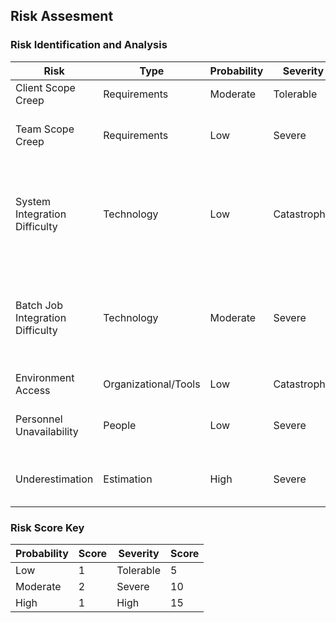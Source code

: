 ## Risk Assesment

### Risk Identification and Analysis
| Risk                              |  Type                 |  Probability  |  Severity      |  Result  |   Strategy |  Assignment |
|-----------------------------------|-----------------------|---------------|----------------|----------|------------|-------------|
| Client Scope Creep                |  Requirements         |  Moderate     |  Tolerable     |  10      |  See briefing documentation | Nic  |
| Team Scope Creep                  |  Requirements         |  Low          |  Severe        |  10      |  Team Arbitration, Instructor Review| All  |
| System Integration Difficulty     |  Technology           |  Low          |  Catastrophic  |  15      |  Throrough Research Prior to Dev, Inquiry to Support Team, Thorough Documentation (Env, etc.)| Wade, Jay |
| Batch Job Integration Difficulty  |  Technology           |  Moderate     |  Severe        |  20      |  Throrough Research Prior to Dev, Inquiry to Support Team, Thorough Documentation (Env, etc.)| Wade, Jay
| Environment Access                |  Organizational/Tools |  Low          |  Catastrophic  |  15      |  Immediate Escalation | Jeremy |
| Personnel Unavailability          |  People               |  Low          |  Severe        |  10      |  Joint-Communication, Standards & Documentation | Jeremy |
| Underestimation                   |  Estimation           |  High         |  Severe        |  30      |  Team-Driven Timeline, Agile Group Estimations | All |

### Risk Score Key
| Probability| Score |  Severity  | Score |
|------------|-------|------------|-------|
| Low        | 1     | Tolerable  | 5     |
| Moderate   | 2     | Severe     | 10    |
| High       | 1     | High       | 15    |


